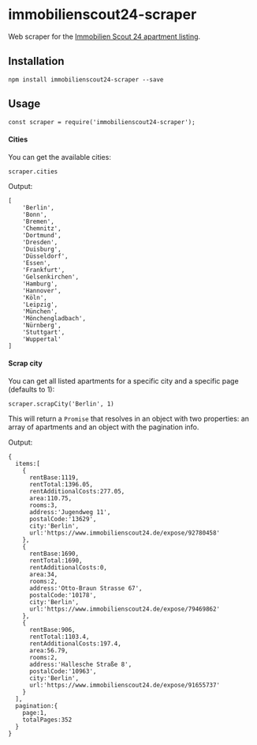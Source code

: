 # immobilienscout24-scraper
Web scraper for the [Immobilien Scout 24 apartment listing](https://www.immobilienscout24.de/).

## Installation
```
npm install immobilienscout24-scraper --save
```

## Usage

```
const scraper = require('immobilienscout24-scraper');
```

#### Cities
You can get the available cities:
```
scraper.cities
```

Output:
```
[
    'Berlin',
    'Bonn',
    'Bremen',
    'Chemnitz',
    'Dortmund',
    'Dresden',
    'Duisburg',
    'Düsseldorf',
    'Essen',
    'Frankfurt',
    'Gelsenkirchen',
    'Hamburg',
    'Hannover',
    'Köln',
    'Leipzig',
    'München',
    'Mönchengladbach',
    'Nürnberg',
    'Stuttgart',
    'Wuppertal'
]
```

#### Scrap city
You can get all listed apartments for a specific city and a specific page (defaults to 1):
```
scraper.scrapCity('Berlin', 1)
```
This will return a `Promise` that resolves in an object with two properties: an array of apartments
and an object with the pagination info.

Output:
```
{
  items:[
    {
      rentBase:1119,
      rentTotal:1396.05,
      rentAdditionalCosts:277.05,
      area:110.75,
      rooms:3,
      address:'Jugendweg 11',
      postalCode:'13629',
      city:'Berlin',
      url:'https://www.immobilienscout24.de/expose/92780458'
    },
    {
      rentBase:1690,
      rentTotal:1690,
      rentAdditionalCosts:0,
      area:34,
      rooms:2,
      address:'Otto-Braun Strasse 67',
      postalCode:'10178',
      city:'Berlin',
      url:'https://www.immobilienscout24.de/expose/79469862'
    },
    {
      rentBase:906,
      rentTotal:1103.4,
      rentAdditionalCosts:197.4,
      area:56.79,
      rooms:2,
      address:'Hallesche Straße 8',
      postalCode:'10963',
      city:'Berlin',
      url:'https://www.immobilienscout24.de/expose/91655737'
    }
  ],
  pagination:{
    page:1,
    totalPages:352
  }
}
```

